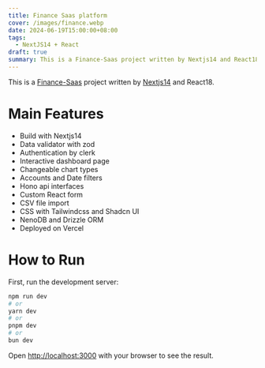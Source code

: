 ```yaml
---
title: Finance Saas platform
cover: /images/finance.webp
date: 2024-06-19T15:00:00+08:00
tags:
  - NextJS14 + React
draft: true
summary: This is a Finance-Saas project written by Nextjs14 and React18.
---
```


This is a [Finance-Saas](https://finance-liart.vercel.app/) project written by [Nextjs14](https://nextjs.org/) and React18.

# Main Features

- Build with Nextjs14
- Data validator with zod
- Authentication by clerk
- Interactive dashboard page
- Changeable chart types
- Accounts and Date filters
- Hono api interfaces
- Custom React form
- CSV file import
- CSS with Tailwindcss and Shadcn UI
- NenoDB and Drizzle ORM
- Deployed on Vercel

# How to Run

First, run the development server:

```bash
npm run dev
# or
yarn dev
# or
pnpm dev
# or
bun dev
```

Open [http://localhost:3000](http://localhost:3000) with your browser to see the result.
